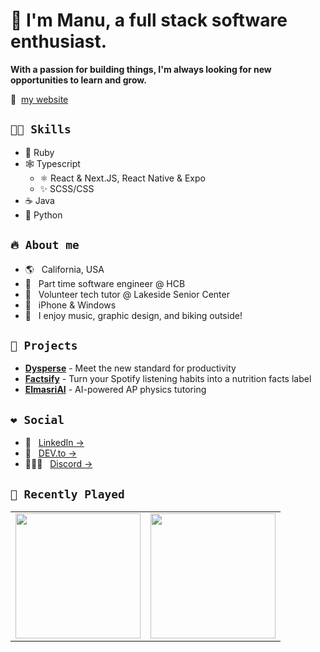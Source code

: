 # 👋 I'm Manu, a full stack software enthusiast.

**With a passion for building things, I'm always looking for new opportunities to learn and grow.**

🔗 &nbsp;[my website](https://manuthecoder.is-a.dev/)

## `👨‍🔬 Skills`

- 💎 Ruby
- 🕸️ Typescript
  - ⚛️ React & Next.JS, React Native & Expo
  - ✨ SCSS/CSS
- ☕ Java
- 🐍 Python

## `🔥 About me`

- 🌎 &nbsp; California, USA
- 🏦 &nbsp; Part time software engineer @ HCB
- 👴 &nbsp; Volunteer tech tutor @ Lakeside Senior Center
- 🍎 &nbsp; iPhone & Windows
- 🎢 &nbsp; I enjoy music, graphic design, and biking outside! 

## `👀 Projects`

- **[Dysperse](https://dysperse.com)** - Meet the new standard for productivity
- **[Factsify](https://factsify.pages.dev)** - Turn your Spotify listening habits into a nutrition facts label
- **[ElmasriAI](https://elmasri.my.to)** - AI-powered AP physics tutoring

## `❤ Social`

- 💼 &nbsp; [LinkedIn &rarr;](https://www.linkedin.com/in/manu-codes/)
- 💭 &nbsp; [DEV.to &rarr;](https://dev.to/manuthecoder)
- 🧑‍🤝‍🧑 &nbsp; [Discord &rarr;](https://discord.gg/9EJSxkJhnQ)

## `🎸 Recently Played`

<table>
  <tr>
    <td>
      <img src="https://spotify-recently-played-readme.vercel.app/api?user=gas3v326ti8fyihwazgfuup6t" height="200">
    </td>
    <td>
      <a href="https://github.com/rayriffy/apple-music-github-profile">
        <img src="https://music-profile.rayriffy.com/theme/dark.svg?uid=000447.bfc6c1ead22940fe92e85336ec9dd994.2122" height="200">
      </a>
    </td>
  </tr>
</table>

